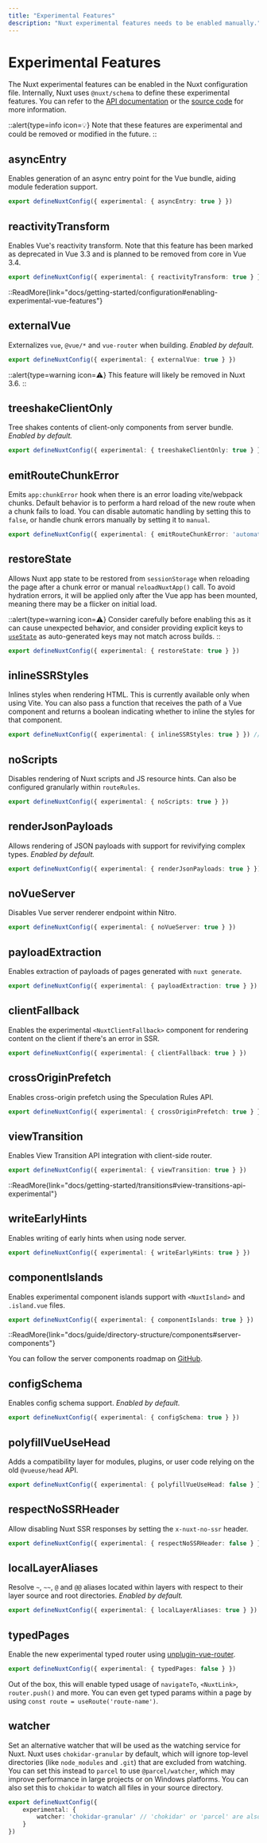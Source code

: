 ```yaml
---
title: "Experimental Features"
description: "Nuxt experimental features needs to be enabled manually."
---
```


# Experimental Features

The Nuxt experimental features can be enabled in the Nuxt configuration file.
Internally, Nuxt uses `@nuxt/schema` to define these experimental features. You can refer to the [API documentation](https://nuxt.com/docs/api/configuration/nuxt-config#experimental) or the [source code](https://github.com/nuxt/nuxt/blob/main/packages/schema/src/config/experimental.ts) for more information.

::alert{type=info icon=💡}
Note that these features are experimental and could be removed or modified in the future.
::

## asyncEntry

Enables generation of an async entry point for the Vue bundle, aiding module federation support.

```ts [nuxt.config.ts]
export defineNuxtConfig({ experimental: { asyncEntry: true } })
```

## reactivityTransform

Enables Vue's reactivity transform. Note that this feature has been marked as deprecated in Vue 3.3 and is planned to be removed from core in Vue 3.4.

```ts [nuxt.config.ts]
export defineNuxtConfig({ experimental: { reactivityTransform: true } })
```

::ReadMore{link="docs/getting-started/configuration#enabling-experimental-vue-features"}

## externalVue

Externalizes `vue`, `@vue/*` and `vue-router` when building.
*Enabled by default.*

```ts [nuxt.config.ts]
export defineNuxtConfig({ experimental: { externalVue: true } })
```

::alert{type=warning icon=⚠️}
This feature will likely be removed in Nuxt 3.6.
::

## treeshakeClientOnly

Tree shakes contents of client-only components from server bundle.
*Enabled by default.*

```ts [nuxt.config.ts]
export defineNuxtConfig({ experimental: { treeshakeClientOnly: true } })
```

## emitRouteChunkError

Emits `app:chunkError` hook when there is an error loading vite/webpack chunks. Default behavior is to perform a hard reload of the new route when a chunk fails to load.
You can disable automatic handling by setting this to `false`, or handle chunk errors manually by setting it to `manual`.

```ts [nuxt.config.ts]
export defineNuxtConfig({ experimental: { emitRouteChunkError: 'automatic' } }) // or 'manual' or false
```

## restoreState

Allows Nuxt app state to be restored from `sessionStorage` when reloading the page after a chunk error or manual `reloadNuxtApp()` call.
 To avoid hydration errors, it will be applied only after the Vue app has been mounted,
 meaning there may be a flicker on initial load.

::alert{type=warning icon=⚠️}
Consider carefully before enabling this as it can cause unexpected behavior,
and consider providing explicit keys to [`useState`](/docs/api/composables/use-state) as auto-generated keys may not match across builds.
::

```ts [nuxt.config.ts]
export defineNuxtConfig({ experimental: { restoreState: true } })
```

## inlineSSRStyles

Inlines styles when rendering HTML. This is currently available only when using Vite.
You can also pass a function that receives the path of a Vue component and returns a boolean indicating whether to inline the styles for that component.

```ts [nuxt.config.ts]
export defineNuxtConfig({ experimental: { inlineSSRStyles: true } }) // or a function to determine inlining
```

## noScripts

Disables rendering of Nuxt scripts and JS resource hints. Can also be configured granularly within `routeRules`.

```ts [nuxt.config.ts]
export defineNuxtConfig({ experimental: { noScripts: true } })
```

## renderJsonPayloads

Allows rendering of JSON payloads with support for revivifying complex types.
*Enabled by default.*

```ts [nuxt.config.ts]
export defineNuxtConfig({ experimental: { renderJsonPayloads: true } })
```

## noVueServer

Disables Vue server renderer endpoint within Nitro.

```ts [nuxt.config.ts]
export defineNuxtConfig({ experimental: { noVueServer: true } })
```

## payloadExtraction

Enables extraction of payloads of pages generated with `nuxt generate`.

```ts [nuxt.config.ts]
export defineNuxtConfig({ experimental: { payloadExtraction: true } })
```

## clientFallback

Enables the experimental `<NuxtClientFallback>` component for rendering content on the client if there's an error in SSR.

```ts [nuxt.config.ts]
export defineNuxtConfig({ experimental: { clientFallback: true } })
```

## crossOriginPrefetch

Enables cross-origin prefetch using the Speculation Rules API.

```ts [nuxt.config.ts]
export defineNuxtConfig({ experimental: { crossOriginPrefetch: true } })
```

## viewTransition

Enables View Transition API integration with client-side router.

```ts [nuxt.config.ts]
export defineNuxtConfig({ experimental: { viewTransition: true } })
```

::ReadMore{link="docs/getting-started/transitions#view-transitions-api-experimental"}

## writeEarlyHints

Enables writing of early hints when using node server.

```ts [nuxt.config.ts]
export defineNuxtConfig({ experimental: { writeEarlyHints: true } })
```

## componentIslands

Enables experimental component islands support with `<NuxtIsland>` and `.island.vue` files.

```ts [nuxt.config.ts]
export defineNuxtConfig({ experimental: { componentIslands: true } })
```

::ReadMore{link="docs/guide/directory-structure/components#server-components"}

You can follow the server components roadmap on [GitHub](https://github.com/nuxt/nuxt/issues/19772).

## configSchema

Enables config schema support.
*Enabled by default.*

```ts [nuxt.config.ts]
export defineNuxtConfig({ experimental: { configSchema: true } })
```

## polyfillVueUseHead

Adds a compatibility layer for modules, plugins, or user code relying on the old `@vueuse/head` API.

```ts [nuxt.config.ts]
export defineNuxtConfig({ experimental: { polyfillVueUseHead: false } })
```

## respectNoSSRHeader

Allow disabling Nuxt SSR responses by setting the `x-nuxt-no-ssr` header.

```ts [nuxt.config.ts]
export defineNuxtConfig({ experimental: { respectNoSSRHeader: false } })
```

## localLayerAliases

Resolve `~`, `~~`, `@` and `@@` aliases located within layers with respect to their layer source and root directories.
*Enabled by default.*

```ts [nuxt.config.ts]
export defineNuxtConfig({ experimental: { localLayerAliases: true } })
```

## typedPages

Enable the new experimental typed router using [unplugin-vue-router](https://github.com/posva/unplugin-vue-router).

```ts [nuxt.config.ts]
export defineNuxtConfig({ experimental: { typedPages: false } })
```

Out of the box, this will enable typed usage of `navigateTo`, `<NuxtLink>`, `router.push()` and more.
You can even get typed params within a page by using `const route = useRoute('route-name')`.

## watcher

Set an alternative watcher that will be used as the watching service for Nuxt.
Nuxt uses `chokidar-granular` by default, which will ignore top-level directories
(like `node_modules` and `.git`) that are excluded from watching.
You can set this instead to `parcel` to use `@parcel/watcher`, which may improve
performance in large projects or on Windows platforms.
You can also set this to `chokidar` to watch all files in your source directory.

```ts [nuxt.config.ts]
export defineNuxtConfig({ 
    experimental: { 
        watcher: 'chokidar-granular' // 'chokidar' or 'parcel' are also options
    } 
}) 
```
